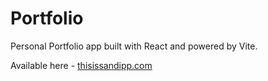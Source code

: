 # Portfolio

Personal Portfolio app built with React and powered by Vite.

Available here - [thisissandipp.com](https://www.thisissandipp.com)
